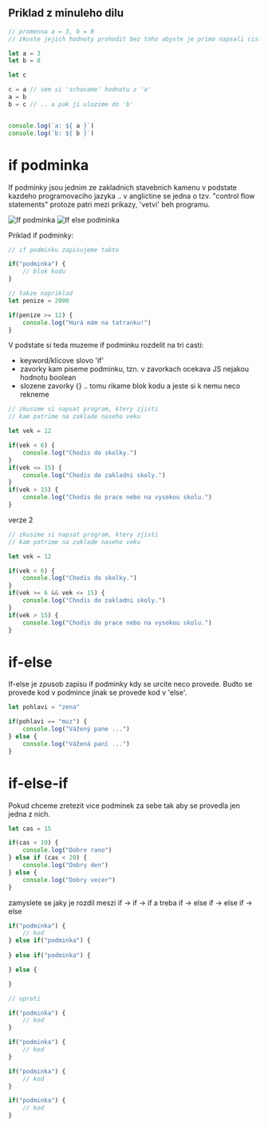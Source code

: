 ## Priklad z minuleho dilu
```javascript
// promenna a = 3, b = 8
// zkuste jejich hodnoty prohodit bez toho abyste je primo napsali cislo

let a = 3
let b = 8

let c

c = a // sem si 'schovame' hodnotu z 'a'
a = b
b = c // .. a pak ji ulozime do 'b'


console.log(`a: ${ a }`)
console.log(`b: ${ b }`)
```


# if podminka
If podminky jsou jednim ze zakladnich stavebnich kamenu v podstate kazdeho programovaciho jazyka .. v anglictine se jedna o tzv. "control flow statements" protoze patri mezi prikazy, 'vetvi' beh programu.

![If podminka](https://www.happyprogrammingguide.com/wp-content/uploads/2018/09/python-if-statements.jpg)
![If else podminka](https://images.slideplayer.com/16/4996476/slides/slide_3.jpg)


Priklad if podminky:

```javascript
// if podminku zapisujeme takto

if("podminka") {
    // blok kodu
}

// takze napriklad
let penize = 2000

if(penize >= 12) {
    console.log("Hurá mám na tatranku!")
}
```


V podstate si teda muzeme if podminku rozdelit na tri casti:
- keyword/klicove slovo 'if'
- zavorky kam piseme podminku, tzn. v zavorkach ocekava JS nejakou hodnotu boolean
- slozene zavorky {} .. tomu rikame blok kodu a jeste si k nemu neco rekneme


```javascript
// zkusime si napsat program, ktery zjisti 
// kam patrime na zaklade naseho veku

let vek = 12

if(vek < 6) {
    console.log("Chodis do skolky.")
}
if(vek <= 15) {
    console.log("Chodis do zakladni skoly.")
}
if(vek > 15) {
    console.log("Chodis do prace nebo na vysokou skolu.")
}
```

verze 2
```javascript
// zkusime si napsat program, ktery zjisti 
// kam patrime na zaklade naseho veku

let vek = 12

if(vek < 6) {
    console.log("Chodis do skolky.")
}
if(vek >= 6 && vek <= 15) {
    console.log("Chodis do zakladni skoly.")
}
if(vek > 15) {
    console.log("Chodis do prace nebo na vysokou skolu.")
}
```

# if-else
If-else je zpusob zapisu if podminky kdy se urcite neco provede. Budto se provede kod v podmince jinak se provede kod v 'else'.

```javascript
let pohlavi = "zena"

if(pohlavi == "muz") {
    console.log("Vážený pane ...")
} else {
    console.log("Vážená paní ...")
}
```

# if-else-if
Pokud chceme zretezit vice podminek za sebe tak aby se provedla jen jedna z nich.

```javascript
let cas = 15

if(cas < 10) {
    console.log("Dobre rano")
} else if (cas < 20) {
    console.log("Dobry den")
} else {
    console.log("Dobry vecer")
}
```


zamyslete se jaky je rozdil meszi if -> if -> if a treba if -> else if -> else if -> else

```javascript
if("podminka") {
    // kod
} else if("podminka") {
    
} else if("podminka") {

} else {

}

// oproti

if("podminka") {
    // kod
}

if("podminka") {
    // kod
}

if("podminka") {
    // kod
} 

if("podminka") {
    // kod
} 
```


